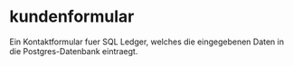# kundenformular
Ein Kontaktformular fuer SQL Ledger, welches die eingegebenen Daten in die Postgres-Datenbank eintraegt.
